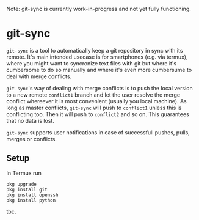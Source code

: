 Note: git-sync is currently work-in-progress and not yet fully functioning.

# git-sync

`git-sync` is a tool to automatically keep a git repository in sync with its remote. It's main intended usecase is for smartphones
(e.g. via termux), where you might want to syncronize text files with git but where it's cumbersome to do so manually and where it's even
more cumbersume to deal with merge conflicts.

`git-sync`'s way of dealing with merge conflicts is to push the local version to a new remote `conflict1` branch and let the user
resolve the merge conflict whereever it is most convenient (usually you local machine). As long as master conflicts, `git-sync` will
push to `conflict1` unless this is conflicting too. Then it will push to `conflict2` and so on. This guarantees that no data is lost.

`git-sync` supports user notifications in case of successfull pushes, pulls, merges or conflicts.

## Setup

In Termux run

```
pkg upgrade
pkg install git
pkg install openssh
pkg install python
```

tbc.
